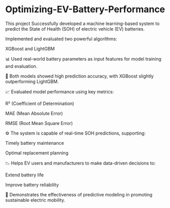 # Optimizing-EV-Battery-Performance
 This project 					Successfully developed a machine learning-based system to predict the State of Health (SOH) of electric vehicle (EV) batteries.

Implemented and evaluated two powerful algorithms:

XGBoost and LightGBM

📊 Used real-world battery parameters as input features for model training and evaluation.

🎯 Both models showed high prediction accuracy, with XGBoost slightly outperforming LightGBM.

📈 Evaluated model performance using key metrics:

R² (Coefficient of Determination)

MAE (Mean Absolute Error)

RMSE (Root Mean Square Error)

⚙️ The system is capable of real-time SOH predictions, supporting:

Timely battery maintenance

Optimal replacement planning

📉 Helps EV users and manufacturers to make data-driven decisions to:

Extend battery life

Improve battery reliability

🌱 Demonstrates the effectiveness of predictive modeling in promoting sustainable electric mobility.

